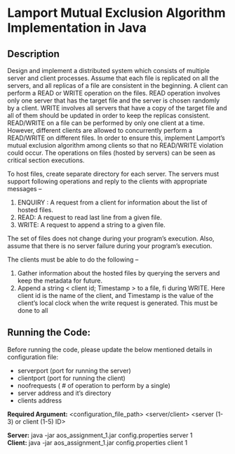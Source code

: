 # Lamport Mutual Exclusion Algorithm Implementation in Java

## Description
Design and implement a distributed system which consists of multiple server and client processes. Assume
that each file is replicated on all the servers, and all replicas of a file are consistent in the beginning. A client can
perform a READ or WRITE operation on the files. READ operation involves only one server that has the target file
and the server is chosen randomly by a client. WRITE involves all servers that have a copy of the target file and all
of them should be updated in order to keep the replicas consistent. READ/WRITE on a file can be performed by only
one client at a time. However, different clients are allowed to concurrently perform a READ/WRITE on different files.
In order to ensure this, implement Lamport’s mutual exclusion algorithm among clients so that no READ/WRITE
violation could occur. The operations on files (hosted by servers) can be seen as critical section executions.

To host files, create separate directory for each server. The servers must support following operations and reply to
the clients with appropriate messages –
1. ENQUIRY : A request from a client for information about the list of hosted files.
2. READ: A request to read last line from a given file.
3. WRITE: A request to append a string to a given file.

The set of files does not change during your program’s execution. Also, assume that there is no server failure during
your program’s execution.

The clients must be able to do the following –
1. Gather information about the hosted files by querying the servers and keep the metadata for future.
2. Append a string < client id; Timestamp > to a file, fi during WRITE. Here client id is the name of the
client, and Timestamp is the value of the client’s local clock when the write request is generated. This must be
done to all


## Running the Code:  
Before running the code, please update the below mentioned details in configuration file:
* serverport (port for running the server)
* clientport (port for running the client)
* noofrequests ( # of operation to perform by a single)
* server address and it’s directory
* clients address

**Required Argument:** <configuration_file_path> <server/client> <server (1-3) or client (1-5) ID> <br />

**Server:** java -jar aos_assignment_1.jar config.properties server 1<br />
**Client:** java -jar aos_assignment_1.jar config.properties client 1
